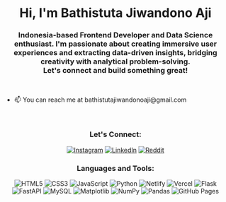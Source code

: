 <h1 align="center">Hi, I'm Bathistuta Jiwandono Aji</h1>
<h3 align="center">Indonesia-based Frontend Developer and Data Science enthusiast. I'm passionate about creating immersive user experiences and extracting data-driven insights, bridging creativity with analytical problem-solving.
 <br> Let's connect and build something great!</h3>

<br>
<ul>
  <li>📫 You can reach me at bathistutajiwandonoaji@gmail.com</li>
</ul>

<br>
<h3 align="center">Let's Connect:</h3>
<p align="center">
  <a href="https://instagram.com/bathistuta"><img src="https://img.shields.io/badge/Instagram-%23E4405F.svg?logo=Instagram&logoColor=white" alt="Instagram"></a>
  <a href="https://linkedin.com/in/bathistuta-jiwandono-aji"><img src="https://img.shields.io/badge/LinkedIn-%230077B5.svg?logo=linkedin&logoColor=white" alt="LinkedIn"></a>
  <a href="https://reddit.com/user/Heatzel"><img src="https://img.shields.io/badge/Reddit-%23FF4500.svg?logo=Reddit&logoColor=white" alt="Reddit"></a>
</p>


<h3 align="center">Languages and Tools:</h3>

<p align="center">
  <img src="https://img.shields.io/badge/HTML5-%23E34F26.svg?style=for-the-badge&logo=html5&logoColor=white" alt="HTML5">
  <img src="https://img.shields.io/badge/CSS3-%231572B6.svg?style=for-the-badge&logo=css3&logoColor=white" alt="CSS3">
  <img src="https://img.shields.io/badge/JavaScript-%23323330.svg?style=for-the-badge&logo=javascript&logoColor=%23F7DF1E" alt="JavaScript">
  <img src="https://img.shields.io/badge/Python-3670A0?style=for-the-badge&logo=python&logoColor=ffdd54" alt="Python">
  <img src="https://img.shields.io/badge/Netlify-%23000000.svg?style=for-the-badge&logo=netlify&logoColor=#00C7B7" alt="Netlify">
  <img src="https://img.shields.io/badge/Vercel-%23000000.svg?style=for-the-badge&logo=vercel&logoColor=white" alt="Vercel">
  <img src="https://img.shields.io/badge/Flask-%23000.svg?style=for-the-badge&logo=flask&logoColor=white" alt="Flask">
  <img src="https://img.shields.io/badge/FastAPI-005571?style=for-the-badge&logo=fastapi" alt="FastAPI">
  <img src="https://img.shields.io/badge/MySQL-%2300000f.svg?style=for-the-badge&logo=mysql&logoColor=white" alt="MySQL">
  <img src="https://img.shields.io/badge/Matplotlib-%23ffffff.svg?style=for-the-badge&logo=Matplotlib&logoColor=black" alt="Matplotlib">
  <img src="https://img.shields.io/badge/NumPy-%23013243.svg?style=for-the-badge&logo=numpy&logoColor=white" alt="NumPy">
  <img src="https://img.shields.io/badge/Pandas-%23150458.svg?style=for-the-badge&logo=pandas&logoColor=white" alt="Pandas">
  <img src="https://img.shields.io/badge/Github%20Pages-121013?style=for-the-badge&logo=github&logoColor=white" alt="GitHub Pages">
</p>

